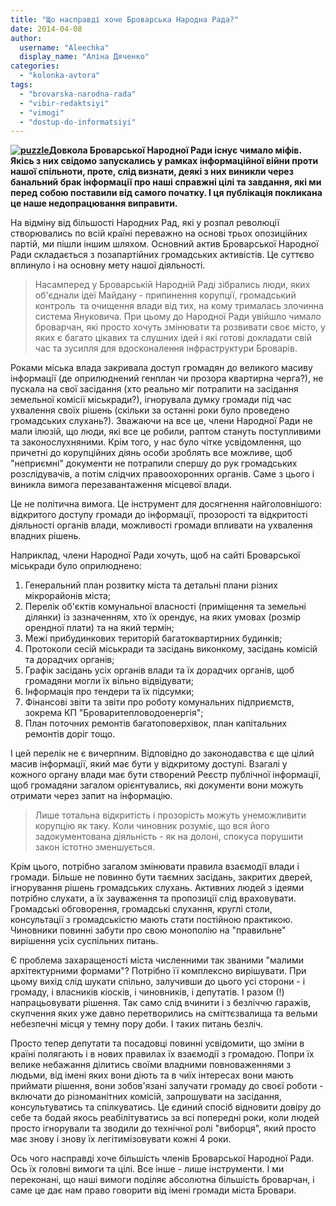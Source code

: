 ```yaml
---
title: "Що насправді хоче Броварська Народна Рада?"
date: 2014-04-08
author: 
  username: "Aleechka"
  display_name: "Аліна Дяченко"
categories: 
  - "kolonka-avtora"
tags: 
  - "brovarska-narodna-rada"
  - "vibir-redaktsiyi"
  - "vimogi"
  - "dostup-do-informatsiyi"
---
```


**[![puzzle](https://mpz.brovary.org/wp-content/uploads/2014/04/puzzle.jpg)](https://mpz.brovary.org/wp-content/uploads/2014/04/puzzle.jpg)Довкола Броварської Народної Ради існує чимало міфів. Якісь з них свідомо запускались у рамках інформаційної війни проти нашої спільноти, проте, слід визнати, деякі з них виникли через банальний брак інформації про наші справжні цілі та завдання, які ми перед собою поставили від самого початку. І ця публікація покликана це наше недопрацювання виправити.** 

На відміну від більшості Народних Рад, які у розпал революції створювались по всій країні переважно на основі трьох опозиційних партій, ми пішли іншим шляхом. Основний актив Броварської Народної Ради складається з позапартійних громадських активістів. Це суттєво вплинуло і на основну мету нашої діяльності.

> Насамперед у Броварській Народній Раді зібрались люди, яких об'єднали ідеї Майдану - припинення корупції, громадський контроль  та очищення влади від тих, на кому трималась злочинна система Януковича. При цьому до Народної Ради увійшло чимало броварчан, які просто хочуть змінювати та розвивати своє місто, у яких є багато цікавих та слушних ідей і які готові докладати свій час та зусилля для вдосконалення інфраструктури Броварів.

Роками міська влада закривала доступ громадян до великого масиву інформації (де оприлюднений генплан чи прозора квартирна черга?), не пускала на свої засідання (хто реально міг потрапити на засідання земельної комісії міськради?), ігнорувала думку громади під час ухвалення своїх рішень (скільки за останні роки було проведено громадських слухань?). Зважаючи на все це, члени Народної Ради не мали ілюзій, що люди, які все це робили, раптом стануть поступливими та законослухняними. Крім того, у нас було чітке усвідомлення, що причетні до корупційних діянь особи зроблять все можливе, щоб "неприємні" документи не потрапили спершу до рук громадських розслідувачів, а потім слідчих правоохоронних органів. Саме з цього і виникла вимога перезавантаження місцевої влади.

Це не політична вимога. Це інструмент для досягнення найголовнішого: відкритого доступу громади до інформації, прозорості та відкритості діяльності органів влади, можливості громади впливати на ухвалення владних рішень.

Наприклад, члени Народної Ради хочуть, щоб на сайті Броварської міськради було оприлюднено:

1. Генеральний план розвитку міста та детальні плани різних мікрорайонів міста;
2. Перелік об'єктів комунальної власності (приміщення та земельні ділянки) із зазначенням, хто їх орендує, на яких умовах (розмір орендної плати) та на який термін;
3. Межі прибудинкових територій багатоквартирних будинків;
4. Протоколи сесій міськради та засідань виконкому, засідань комісій та дорадчих органів;
5. Графік засідань усіх органів влади та їх дорадчих органів, щоб громадяни могли їх вільно відвідувати;
6. Інформація про тендери та їх підсумки;
7. Фінансові звіти та звіти про роботу комунальних підприємств, зокрема КП "Броваритепловодоенергія";
8. План поточних ремонтів багатоповерхівок, план капітальних ремонтів доріг тощо.

І цей перелік не є вичерпним. Відповідно до законодавства є ще цілий масив інформації, який має бути у відкритому доступі. Взагалі у кожного органу влади має бути створений Реєстр публічної інформації, щоб громадяни загалом орієнтувались, які документи вони можуть отримати через запит на інформацію.

> Лише тотальна відкритість і прозорість можуть унеможливити корупцію як таку. Коли чиновник розуміє, що вся його задокументована діяльність - як на долоні, спокуса порушити закон істотно зменшується.

Крім цього, потрібно загалом змінювати правила взаємодії влади і громади. Більше не повинно бути таємних засідань, закритих дверей, ігнорування рішень громадських слухань. Активних людей з ідеями потрібно слухати, а їх зауваження та пропозиції слід враховувати. Громадські обговорення, громадські слухання, круглі столи, консультації з громадськістю мають стати постійною практикою. Чиновники повинні забути про свою монополію на "правильне" вирішення усіх суспільних питань.

Є проблема захаращеності міста численними так званими "малими архітектурними формами"? Потрібно її комплексно вирішувати. При цьому вихід слід шукати спільно, залучивши до цього усі сторони - і громаду, і власників кіосків, і чиновників, і депутатів. І разом (!) напрацьовувати рішення. Так само слід вчинити і з безліччю гаражів, скупчення яких уже давно перетворились на сміттєзвалища та вельми небезпечні місця у темну пору доби. І таких питань безліч.

Просто тепер депутати та посадовці повинні усвідомити, що зміни в країні полягають і в нових правилах їх взаємодії з громадою. Попри їх велике небажання ділитись своїми владними повноваженнями з людьми, від імені яких вони діють та в чиїх інтересах вони мають приймати рішення, вони зобов'язані залучати громаду до своєї роботи - включати до різноманітних комісій, запрошувати на засідання, консультуватись та спілкуватись. Це єдиний спосіб відновити довіру до себе та бодай якось реабілітуватись за всі попередні роки, коли людей просто ігнорували та зводили до технічної ролі "виборця", який просто має знову і знову їх легітимізовувати кожні 4 роки.

Ось чого насправді хоче більшість членів Броварської Народної Ради. Ось їх головні вимоги та цілі. Все інше - лише інструменти. І ми переконані, що наші вимоги поділяє абсолютна більшість броварчан, і саме це дає нам право говорити від імені громади міста Бровари.
